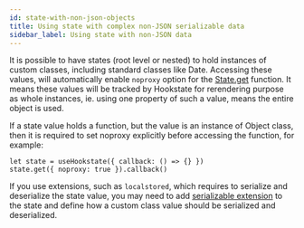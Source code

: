 ```yaml
---
id: state-with-non-json-objects
title: Using state with complex non-JSON serializable data
sidebar_label: Using state with non-JSON data
---
```


It is possible to have states (root level or nested) to hold instances of custom classes, including standard classes like Date. Accessing these values, will automatically enable `noproxy` option for the [State.get](typedoc-hookstate-core#get) function. It means these values will be tracked by Hookstate for rerendering purpose as whole instances, ie. using one property of such a value, means the entire object is used.

If a state value holds a function, but the value is an instance of Object class, then it is required to set noproxy explicitly before accessing the function, for example:

```tsx
let state = useHookstate({ callback: () => {} })
state.get({ noproxy: true }).callback()
```

If you use extensions, such as `localstored`, which requires to serialize and deserialize the state value, you may need to add [serializable extension](/docs/extensions-overview) to the state and define how a custom class value should be serialized and deserialized. 
